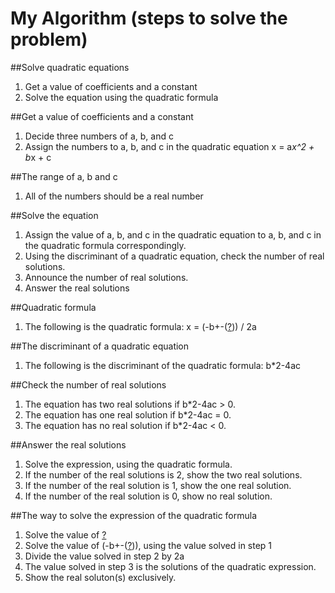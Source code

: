 # My Algorithm (steps to solve the problem)
##Solve quadratic equations
1. Get a value of coefficients and a constant
2. Solve the equation using the quadratic formula

##Get a value of coefficients and a constant
1. Decide three numbers of a, b, and c 
2. Assign the numbers to a, b, and c in the quadratic equation x = a*x^2 + b*x + c

##The range of a, b and c
1. All of the numbers should be a real number

##Solve the equation
1. Assign the value of a, b, and c in the quadratic equation to a, b, and c in the quadratic formula correspondingly.
2. Using the discriminant of a quadratic equation, check the number of real solutions.
3. Announce the number of real solutions.
4. Answer the real solutions

##Quadratic formula
1. The following is the quadratic formula: x = (-b+-([?](b*2-4ac))) / 2a

##The discriminant of a quadratic equation
1. The following is the discriminant of the quadratic formula: b*2-4ac

##Check the number of real solutions
1. The equation has two real solutions if b*2-4ac > 0.
2. The equation has one real solution if b*2-4ac = 0.
3. The equation has no real solution if b*2-4ac < 0. 

##Answer the real solutions
1. Solve the expression, using the quadratic formula.
2. If the number of the real solutions is 2, show the two real solutions.
3. If the number of the real solution is 1, show the one real solution.
4. If the number of the real solution is 0, show no real solution.

##The way to solve the expression of the quadratic formula
1. Solve the value of [?](b*2-4ac)
2. Solve the value of (-b+-([?](b*2-4ac))), using the value solved in step 1
3. Divide the value solved in step 2 by 2a
4. The value solved in step 3 is the solutions of the quadratic expression.
5. Show the real soluton(s) exclusively.